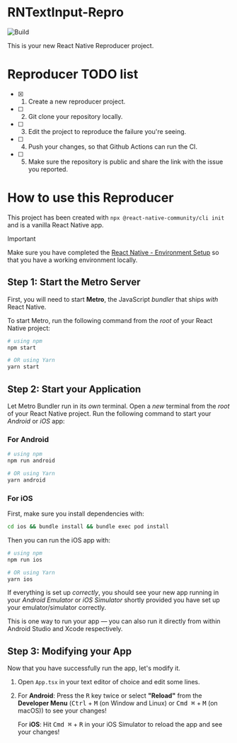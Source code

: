# RNTextInput-Repro

![Build](https://github.com/ryanlanciaux/RNTextInput-Repro/workflows/Pre%20Merge%20Checks/badge.svg)

This is your new React Native Reproducer project.

# Reproducer TODO list

- [x] 1. Create a new reproducer project.
- [ ] 2. Git clone your repository locally.
- [ ] 3. Edit the project to reproduce the failure you're seeing.
- [ ] 4. Push your changes, so that Github Actions can run the CI.
- [ ] 5. Make sure the repository is public and share the link with the issue you reported.

# How to use this Reproducer

This project has been created with `npx @react-native-community/cli init` and is a vanilla React Native app.

> [!IMPORTANT]  
> Make sure you have completed the [React Native - Environment Setup](https://reactnative.dev/docs/set-up-your-environment) so that you have a working environment locally.

## Step 1: Start the Metro Server

First, you will need to start **Metro**, the JavaScript _bundler_ that ships _with_ React Native.

To start Metro, run the following command from the _root_ of your React Native project:

```bash
# using npm
npm start

# OR using Yarn
yarn start
```

## Step 2: Start your Application

Let Metro Bundler run in its _own_ terminal. Open a _new_ terminal from the _root_ of your React Native project. Run the following command to start your _Android_ or _iOS_ app:

### For Android

```bash
# using npm
npm run android

# OR using Yarn
yarn android
```

### For iOS

First, make sure you install dependencies with:

```bash
cd ios && bundle install && bundle exec pod install
```

Then you can run the iOS app with:

```bash
# using npm
npm run ios

# OR using Yarn
yarn ios
```

If everything is set up _correctly_, you should see your new app running in your _Android Emulator_ or _iOS Simulator_ shortly provided you have set up your emulator/simulator correctly.

This is one way to run your app — you can also run it directly from within Android Studio and Xcode respectively.

## Step 3: Modifying your App

Now that you have successfully run the app, let's modify it.

1. Open `App.tsx` in your text editor of choice and edit some lines.
2. For **Android**: Press the <kbd>R</kbd> key twice or select **"Reload"** from the **Developer Menu** (<kbd>Ctrl</kbd> + <kbd>M</kbd> (on Window and Linux) or <kbd>Cmd ⌘</kbd> + <kbd>M</kbd> (on macOS)) to see your changes!

   For **iOS**: Hit <kbd>Cmd ⌘</kbd> + <kbd>R</kbd> in your iOS Simulator to reload the app and see your changes!
